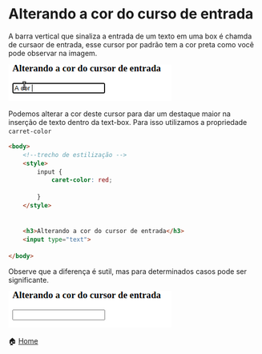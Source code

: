# Alterando a cor do curso de entrada 

A barra vertical que sinaliza a entrada de um texto em uma box é chamda de cursaor de entrada, esse cursor por padrão tem a cor preta como você pode observar na imagem.

![Cursor Padrão](https://github.com/Evaldo-comp/CSS-Tutoriais/blob/main/Input%20cursor/cursor_padrao.gif)

Podemos alterar a cor deste cursor para dar um destaque maior na  inserção de texto dentro da text-box. Para isso utilizamos a propriedade `carret-color`

```html
<body>
    <!--trecho de estilização -->
    <style>
        input {
            caret-color: red;
            
        }
    </style>


    <h3>Alterando a cor do cursor de entrada</h3>
    <input type="text">
    
</body>
```

Observe que a diferença é sutil, mas para determinados casos pode ser significante.

![Cursor Alterado](https://github.com/Evaldo-comp/CSS-Tutoriais/blob/main/Input%20cursor/red-cursor.gif)

:house: [Home](https://github.com/Evaldo-comp/CSS-Tutoriais/blob/main/README.md)  
